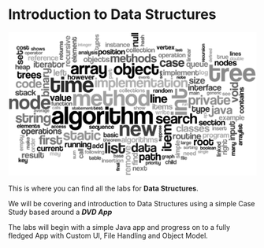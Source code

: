 # Introduction to Data Structures

![](cover.jpg)

This is where you can find all the labs for **Data Structures**.
 
We will be covering and introduction to Data Structures using a simple Case Study based around a ***DVD App***

The labs will begin with a simple Java app and progress on to a fully fledged App with Custom UI, File Handling and Object Model.

